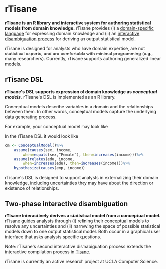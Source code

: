 # rTisane

**rTisane is an R library and interactive system for authoring statistical models from domain knowledge.** rTisane provides (i) a [domain-specific language](#rtisane-dsl) for expressing domain knowledge and (ii) an [interactive disambiguation process](#two-phase-interactive-disambiguation) for deriving an output statistical model. 

rTisane is designed for analysts who have domain expertise, are not statistical experts, and are comfortable with minimal programming (e.g., many researchers). Currently, rTisane supports authoring generalized linear models. 

## rTisane DSL
**rTisane's DSL supports expression of domain knowledge as *conceptual models.*** rTisane's DSL is implemented as an R library. 

Conceptual models describe variables in a domain and the relationships between them. In other words, conceptual models capture the underlying data generating process. 

For example, your conceptual model may look like

In the rTisane DSL it would look like
```R
cm <- ConceptualModel()%>%
    assume(causes(sex, income, 
        when=equals(sex,”Female”), then=increases(income)))%>%
    assume(relates(edu, income, 
        when=increases(edu), then=increases(income)))%>%
    hypothesize(causes(emp, income))
```

rTisane's DSL is designed to support analysts in externalizing their domain knowledge, including uncertainties they may have about the direction or existence of relationships. 

## Two-phase interactive disambiguation
**rTisane interactively derives a statistical model from a conceptual model.** rTisane guides analysts through (i) refining their conceptual models to resolve any uncertainties and (ii) narrowing the space of possible statistical models down to one output statistical model. Both occur in a graphical user interface that asks analysts specific questions. 

Note: rTisane's second interactive dismabiguation process extends the interactive compilation process in [Tisane](tisane-stats.org).

rTisane is currently an active research project at UCLA Computer Science. 
